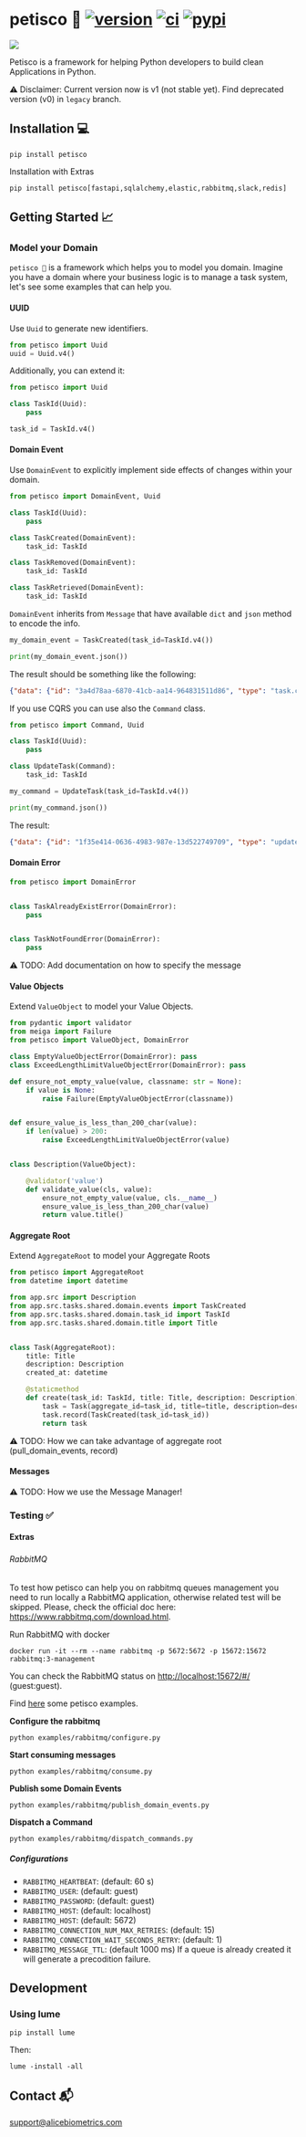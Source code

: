 # petisco 🍪  [![version](https://img.shields.io/github/release/alice-biometrics/petisco/all.svg)](https://github.com/alice-biometrics/petisco/releases) [![ci](https://github.com/alice-biometrics/petisco/workflows/ci/badge.svg)](https://github.com/alice-biometrics/petisco/actions) [![pypi](https://img.shields.io/pypi/dm/petisco)](https://pypi.org/project/petisco/)

<img src="https://github.com/alice-biometrics/custom-emojis/blob/master/images/alice_header.png" width=auto>

Petisco is a framework for helping Python developers to build clean Applications in Python.

⚠️ Disclaimer: Current version now is v1 (not stable yet). 
Find deprecated version (v0) in `legacy` branch.


## Installation :computer:

```console
pip install petisco
```

Installation with Extras 

```console
pip install petisco[fastapi,sqlalchemy,elastic,rabbitmq,slack,redis]
```

## Getting Started :chart_with_upwards_trend:	
    
### Model your Domain

`petisco 🍪` is a framework which helps you to model you domain. 
Imagine you have a domain where your business logic is to manage a task system, let's see some examples that can help you.

#### UUID

Use `Uuid` to generate new identifiers.

```python
from petisco import Uuid
uuid = Uuid.v4()
```

Additionally, you can extend it:

```python
from petisco import Uuid

class TaskId(Uuid):
    pass

task_id = TaskId.v4()
```

#### Domain Event

Use `DomainEvent` to explicitly implement side effects of changes within your domain.

```python
from petisco import DomainEvent, Uuid

class TaskId(Uuid):
    pass

class TaskCreated(DomainEvent):
    task_id: TaskId

class TaskRemoved(DomainEvent):
    task_id: TaskId

class TaskRetrieved(DomainEvent):
    task_id: TaskId
```

`DomainEvent` inherits from `Message` that have available `dict` and `json` method to encode the info.

```python
my_domain_event = TaskCreated(task_id=TaskId.v4())

print(my_domain_event.json())
```

The result should be something like the following:
```json
{"data": {"id": "3a4d78aa-6870-41cb-aa14-964831511d86", "type": "task.created", "type_message": "domain_event", "version": 1, "occurred_on": "2021-12-28 14:11:47.845618", "attributes": {"task_id": "a7f8b62a-c9e5-4f3c-a451-47cd1965958f"}, "meta": {}}}
```

If you use CQRS you can use also the `Command` class.

```python
from petisco import Command, Uuid

class TaskId(Uuid):
    pass

class UpdateTask(Command):
    task_id: TaskId

my_command = UpdateTask(task_id=TaskId.v4())

print(my_command.json())
```

The result:

```json
{"data": {"id": "1f35e414-0636-4983-987e-13d522749709", "type": "update.task", "type_message": "command", "version": 1, "occurred_on": "2021-12-28 14:19:09.149651", "attributes": {"task_id": "db0970be-f6b6-478b-976a-f83e85112b90"}, "meta": {}}}
```

#### Domain Error

```python
from petisco import DomainError


class TaskAlreadyExistError(DomainError):
    pass


class TaskNotFoundError(DomainError):
    pass
```

⚠️ TODO: Add documentation on how to specify the message

#### Value Objects

Extend `ValueObject` to model your Value Objects.

```python
from pydantic import validator
from meiga import Failure
from petisco import ValueObject, DomainError

class EmptyValueObjectError(DomainError): pass
class ExceedLengthLimitValueObjectError(DomainError): pass

def ensure_not_empty_value(value, classname: str = None):
    if value is None:
        raise Failure(EmptyValueObjectError(classname))


def ensure_value_is_less_than_200_char(value):
    if len(value) > 200:
        raise ExceedLengthLimitValueObjectError(value)


class Description(ValueObject):

    @validator('value')
    def validate_value(cls, value):
        ensure_not_empty_value(value, cls.__name__)
        ensure_value_is_less_than_200_char(value)
        return value.title()
```

#### Aggregate Root

Extend `AggregateRoot` to model your Aggregate Roots
 
```python
from petisco import AggregateRoot
from datetime import datetime

from app.src import Description
from app.src.tasks.shared.domain.events import TaskCreated
from app.src.tasks.shared.domain.task_id import TaskId
from app.src.tasks.shared.domain.title import Title


class Task(AggregateRoot):
    title: Title
    description: Description
    created_at: datetime

    @staticmethod
    def create(task_id: TaskId, title: Title, description: Description):
        task = Task(aggregate_id=task_id, title=title, description=description, created_at=datetime.utcnow())
        task.record(TaskCreated(task_id=task_id))
        return task
```

⚠️ TODO: How we can take advantage of aggregate root (pull_domain_events, record)

#### Messages 
⚠️ TODO: How we use the Message Manager!

### Testing :white_check_mark:

#### Extras

###### RabbitMQ <img src="https://github.com/alice-biometrics/custom-emojis/blob/master/images/rabbitmq.png" width="16">

To test how petisco can help you on rabbitmq queues management you need to run locally a RabbitMQ application, otherwise related test will be skipped.
Please, check the official doc here: https://www.rabbitmq.com/download.html.

Run RabbitMQ with docker

```console
docker run -it --rm --name rabbitmq -p 5672:5672 -p 15672:15672 rabbitmq:3-management
```

You can check the RabbitMQ status on [http://localhost:15672/#/](http://localhost:15672/#/) (guest:guest).

Find [here](examples/rabbitmq) some petisco examples.

**Configure the rabbitmq**

```console
python examples/rabbitmq/configure.py
```

**Start consuming messages**

```console
python examples/rabbitmq/consume.py
```

**Publish some Domain Events**

```console
python examples/rabbitmq/publish_domain_events.py
```

**Dispatch a Command**

```console
python examples/rabbitmq/dispatch_commands.py
```

##### Configurations

* `RABBITMQ_HEARTBEAT`: (default: 60 s)
* `RABBITMQ_USER`: (default: guest)
* `RABBITMQ_PASSWORD`: (default: guest)
* `RABBITMQ_HOST`: (default: localhost)
* `RABBITMQ_HOST`: (default: 5672)
* `RABBITMQ_CONNECTION_NUM_MAX_RETRIES`: (default: 15)
* `RABBITMQ_CONNECTION_WAIT_SECONDS_RETRY`: (default: 1)
* `RABBITMQ_MESSAGE_TTL`: (default 1000 ms) If a queue is already created it will generate a precodition failure.


## Development

### Using lume

```console
pip install lume
```

Then:

```console 
lume -install -all
```


## Contact :mailbox_with_mail:

support@alicebiometrics.com
